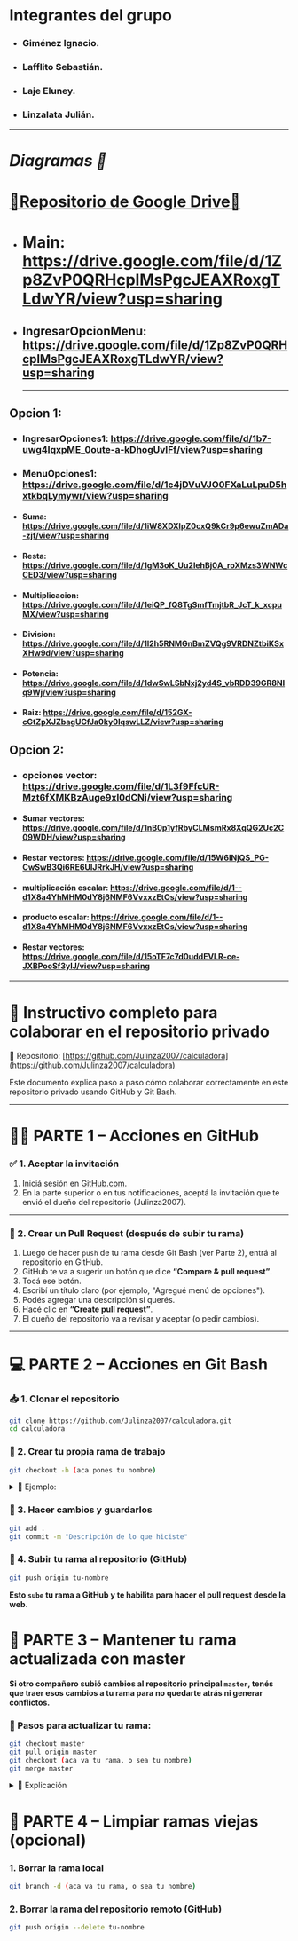 # **Integrantes del grupo**
- ### Giménez Ignacio.
-  ### Lafflito Sebastián.
-  ### Laje Eluney.
-  ### Linzalata Julián.
---
# *Diagramas 🎨*
# [📁Repositorio de Google Drive📁](https://drive.google.com/drive/folders/1x_et-w2z8UaHlmtC59hXApNz8V6lKHDK?usp=sharing)

- # Main: https://drive.google.com/file/d/1Zp8ZvP0QRHcplMsPgcJEAXRoxgTLdwYR/view?usp=sharing
- ## IngresarOpcionMenu: https://drive.google.com/file/d/1Zp8ZvP0QRHcplMsPgcJEAXRoxgTLdwYR/view?usp=sharing
  ---
 ## Opcion 1:
 - ### IngresarOpciones1: https://drive.google.com/file/d/1b7-uwg4IqxpME_0oute-a-kDhogUvIFf/view?usp=sharing
 - ### MenuOpciones1: https://drive.google.com/file/d/1c4jDVuVJO0FXaLuLpuD5hxtkbqLymywr/view?usp=sharing 
 - #### Suma: https://drive.google.com/file/d/1iW8XDXlpZ0cxQ9kCr9p6ewuZmADa-zjf/view?usp=sharing
 - #### Resta: https://drive.google.com/file/d/1gM3oK_Uu2lehBj0A_roXMzs3WNWcCED3/view?usp=sharing
 - #### Multiplicacion: https://drive.google.com/file/d/1eiQP_fQ8TgSmfTmjtbR_JcT_k_xcpuMX/view?usp=sharing
 - #### Division: https://drive.google.com/file/d/1l2h5RNMGnBmZVQg9VRDNZtbiKSxXHw9d/view?usp=sharing
 - #### Potencia: https://drive.google.com/file/d/1dwSwLSbNxj2yd4S_vbRDD39GR8NIq9Wj/view?usp=sharing
 - #### Raiz: https://drive.google.com/file/d/152GX-cGtZpXJZbagUCfJa0ky0lqswLLZ/view?usp=sharing










  ## Opcion 2:
  - ### opciones vector: https://drive.google.com/file/d/1L3f9FfcUR-Mzt6fXMKBzAuge9xl0dCNj/view?usp=sharing
  - #### Sumar vectores: https://drive.google.com/file/d/1nB0p1yfRbyCLMsmRx8XqQG2Uc2C09WDH/view?usp=sharing
  - #### Restar vectores: https://drive.google.com/file/d/15W6INjQS_PG-CwSwB3Qi6RE6UlJRrkJH/view?usp=sharing
  - #### multiplicación escalar: https://drive.google.com/file/d/1--d1X8a4YhMHM0dY8j6NMF6VvxxzEtOs/view?usp=sharing
  - #### producto escalar: https://drive.google.com/file/d/1--d1X8a4YhMHM0dY8j6NMF6VvxxzEtOs/view?usp=sharing
  - #### Restar vectores: https://drive.google.com/file/d/15oTF7c7d0uddEVLR-ce-JXBPooSf3yIJ/view?usp=sharing









---
# 📘 Instructivo completo para colaborar en el repositorio privado

🔗 Repositorio: [https://github.com/Julinza2007/calculadora](https://github.com/Julinza2007/calculadora)

Este documento explica paso a paso cómo colaborar correctamente en este repositorio privado usando GitHub y Git Bash.

---

# 🧑‍💻 PARTE 1 – Acciones en GitHub

### ✅ 1. Aceptar la invitación
1. Iniciá sesión en [GitHub.com](https://github.com).
2. En la parte superior o en tus notificaciones, aceptá la invitación que te envió el dueño del repositorio (Julinza2007).

---

### 🔁 2. Crear un Pull Request (después de subir tu rama)
1. Luego de hacer `push` de tu rama desde Git Bash (ver Parte 2), entrá al repositorio en GitHub.
2. GitHub te va a sugerir un botón que dice **“Compare & pull request”**.
3. Tocá ese botón.
4. Escribí un título claro (por ejemplo, "Agregué menú de opciones").
5. Podés agregar una descripción si querés.
6. Hacé clic en **“Create pull request”**.
7. El dueño del repositorio va a revisar y aceptar (o pedir cambios).

---

# 💻 PARTE 2 – Acciones en Git Bash

### 📥 1. Clonar el repositorio

```bash
git clone https://github.com/Julinza2007/calculadora.git
cd calculadora
```


### 🌿 2. Crear tu propia rama de trabajo

```bash
git checkout -b (aca pones tu nombre)
```
<details> <summary> 📌 Ejemplo: </summary>
  
```bash
git checkout -b juan
```
</details>


  
### 💾 3. Hacer cambios y guardarlos
```bash
git add .
git commit -m "Descripción de lo que hiciste"
```



### 🚀 4. Subir tu rama al repositorio (GitHub)
```bash
git push origin tu-nombre
```
**Esto `sube` tu rama a GitHub y te habilita para hacer el pull request desde la web.**





# 🔄 PARTE 3 – Mantener tu rama actualizada con master
**Si otro compañero subió cambios al repositorio principal `master`, tenés que traer esos cambios a tu rama para no quedarte atrás ni generar conflictos.**
### 🧩 Pasos para actualizar tu rama:
```bash
git checkout master
git pull origin master
git checkout (aca va tu rama, o sea tu nombre)
git merge master
```
<details>
<summary> 📌 Explicación</summary>

  ```bash
  git checkout master → Vas a la rama principal.
  git pull origin master → Bajás los últimos cambios del repositorio.
  git checkout tu-nombre → Volvés a tu rama.
  git merge master → Unís los cambios de master con los tuyos.
  ```

</details>





# 🧹 PARTE 4 – Limpiar ramas viejas (opcional)

### 1. Borrar la rama local
```bash
git branch -d (aca va tu rama, o sea tu nombre)
```
### 2. Borrar la rama del repositorio remoto (GitHub)
```bash
git push origin --delete tu-nombre
```

